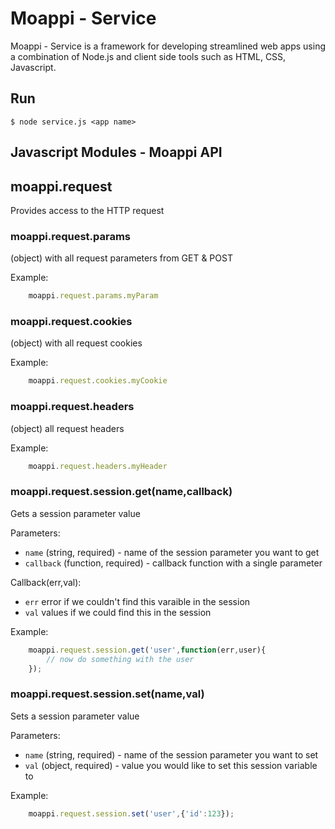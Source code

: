 Moappi - Service
=========

Moappi - Service is a framework for developing streamlined web apps using a combination of Node.js and client side tools such as HTML, CSS, Javascript.

## Run
```
$ node service.js <app name>
```

## Javascript Modules - Moappi API

## moappi.request

Provides access to the HTTP request


### moappi.request.params

(object) with all request parameters from GET & POST

Example:

```js
	moappi.request.params.myParam
```

### moappi.request.cookies

(object) with all request cookies

Example:

```js
	moappi.request.cookies.myCookie
```

### moappi.request.headers

(object) all request headers

Example:

```js
	moappi.request.headers.myHeader
```

### moappi.request.session.get(name,callback)

Gets a session parameter value

Parameters: 

- `name` (string, required) - name of the session parameter you want to get
- `callback` (function, required) - callback function with a single parameter 

Callback(err,val):

- `err` error if we couldn't find this varaible in the session
- `val` values if we could find this in the session

Example:

```js
	moappi.request.session.get('user',function(err,user){
		// now do something with the user
	});
```

### moappi.request.session.set(name,val)

Sets a session parameter value

Parameters: 

- `name` (string, required) - name of the session parameter you want to set
- `val` (object, required) - value you would like to set this session variable to 

Example:

```js
	moappi.request.session.set('user',{'id':123});
```


